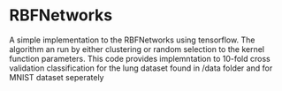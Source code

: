 # RBFNetworks
A simple implementation to the  RBFNetworks  using tensorflow. The algorithm an run  by either clustering or random selection to the kernel function parameters.
This code provides implemntation to 10-fold cross validation classification for the lung dataset found in /data  folder and for MNIST
dataset seperately
